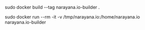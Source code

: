 sudo docker build --tag narayana.io-builder .

sudo docker run --rm -it -v /tmp/narayana.io:/home/narayana.io narayana.io-builder
